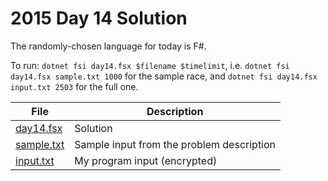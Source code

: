 # 2015 Day 14 Solution
The randomly-chosen language for today is F#.

To run: `dotnet fsi day14.fsx $filename $timelimit`, i.e.
`dotnet fsi day14.fsx sample.txt 1000` for the sample race, and
`dotnet fsi day14.fsx input.txt 2503` for the full one.

|File|Description
|---|--------|
|[day14.fsx](day14.fsx)     | Solution |
|[sample.txt](sample.txt)   | Sample input from the problem description |
|[input.txt](input.txt)     | My program input (encrypted) |
